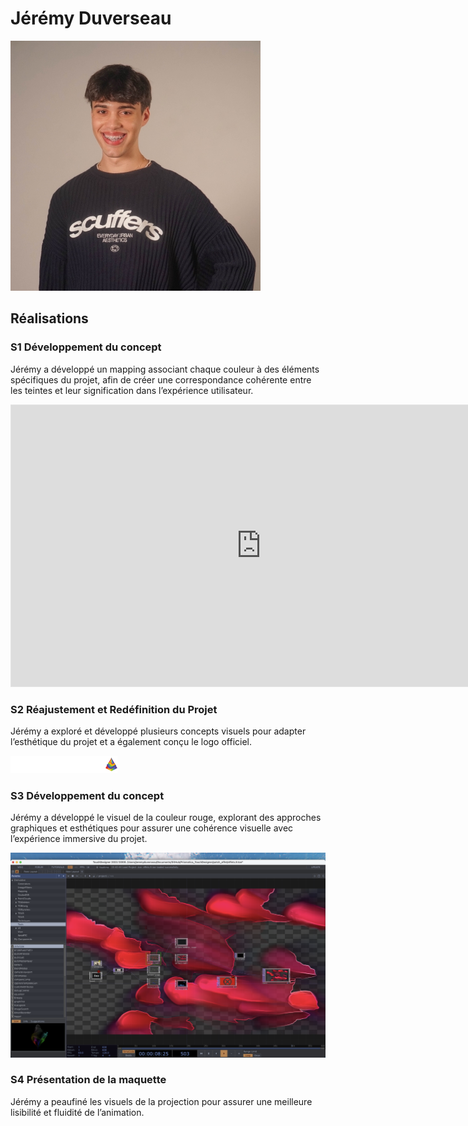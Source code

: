 # Jérémy Duverseau

![Directeur artistique](../../medias/images/equipe/jduverseau.jpg)

## Réalisations

 <!-- Une image par semaine de la réalisation dont tu es le plus fier avec une légende -->

### S1 Développement du concept

Jérémy a développé un mapping associant chaque couleur à des éléments spécifiques du projet, afin de créer une correspondance cohérente entre les teintes et leur signification dans l’expérience utilisateur.

<iframe style="border: 1px solid rgba(0, 0, 0, 0.1);" width="800" height="450" src="https://embed.figma.com/board/01QeudLWkBospPA8fs9Bte/Brainstorm?node-id=0-1&embed-host=share" allowfullscreen></iframe>

### S2 Réajustement et Redéfinition du Projet

Jérémy a exploré et développé plusieurs concepts visuels pour adapter l’esthétique du projet et a également conçu le logo officiel.

![Logo](../../medias/images/logo/prismatica-logo-white.png)

### S3 Développement du concept

Jérémy a développé le visuel de la couleur rouge, explorant des approches graphiques et esthétiques pour assurer une cohérence visuelle avec l’expérience immersive du projet.

![Touch designer](../../medias/images/progression/jeremy/jeremy_touch.png)

### S4 Présentation de la maquette

Jérémy a peaufiné les visuels de la projection pour assurer une meilleure lisibilité et fluidité de l’animation.
